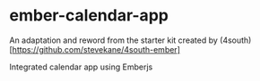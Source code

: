 ember-calendar-app
==================

An adaptation and reword from the starter kit created by (4south)[https://github.com/stevekane/4south-ember]

Integrated calendar app using Emberjs
